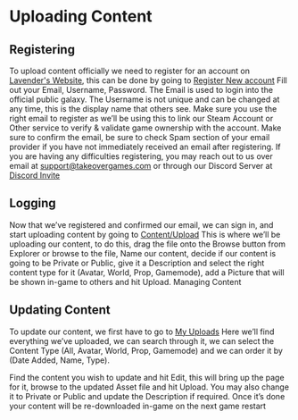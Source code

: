 # Uploading Content


## Registering

To upload content officially we need to register for an account on [Lavender's Website](https://LavenderVR.com), this can be done by going to [Register New account](https://lavendervr.com/Account/Register)
Fill out your Email, Username, Password.
The Email is used to login into the official public galaxy.
The Username is not unique and can be changed at any time, this is the display name that others see.
Make sure you use the right email to register as we’ll be using this to link our Steam Account or Other service to verify & validate game ownership with the account.
Make sure to confirm the email, be sure to check Spam section of your email provider if you have not immediately received an email after registering. 
If you are having any difficulties registering, you may reach out to us over email at support@takeovergames.com or through our Discord Server at [Discord Invite](https://discord.gg/fWHjNfg)

## Logging

Now that we’ve registered and confirmed our email, we can sign in, and start uploading content by going to [Content/Upload](https://lavendervr.com/Content/Upload)
This is where we’ll be uploading our content, to do this, drag the file onto the Browse button from Explorer or browse to the file, Name our content, decide if our content is going to be Private or Public, give it a Description and select the right content type for it (Avatar, World, Prop, Gamemode), add a Picture that will be shown in-game to others and hit Upload.
Managing Content


## Updating Content

To update our content, we first have to go to [My Uploads](https://lavendervr.com/Content/MyUploads)
Here we’ll find everything we’ve uploaded, we can search through it, we can select the Content Type (All, Avatar, World, Prop, Gamemode) and we can order it by (Date Added, Name, Type).

Find the content you wish to update and hit Edit, this will bring up the page for it, browse to the updated Asset file and hit Upload. 
You may also change it to Private or Public and update the Description if required.
Once it’s done your content will be re-downloaded in-game on the next game restart
